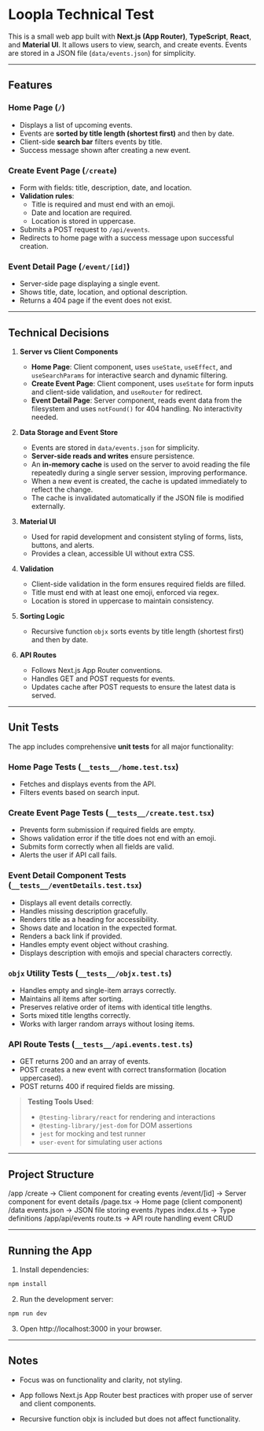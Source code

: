 # Loopla Technical Test

This is a small web app built with **Next.js (App Router)**, **TypeScript**, **React**, and **Material UI**. It allows users to view, search, and create events. Events are stored in a JSON file (`data/events.json`) for simplicity.

---

## Features

### Home Page (`/`)
- Displays a list of upcoming events.
- Events are **sorted by title length (shortest first)** and then by date.
- Client-side **search bar** filters events by title.
- Success message shown after creating a new event.

### Create Event Page (`/create`)
- Form with fields: title, description, date, and location.
- **Validation rules**:
  - Title is required and must end with an emoji.
  - Date and location are required.
  - Location is stored in uppercase.
- Submits a POST request to `/api/events`.
- Redirects to home page with a success message upon successful creation.

### Event Detail Page (`/event/[id]`)
- Server-side page displaying a single event.
- Shows title, date, location, and optional description.
- Returns a 404 page if the event does not exist.

---

## Technical Decisions

1. **Server vs Client Components**
   - **Home Page**: Client component, uses `useState`, `useEffect`, and `useSearchParams` for interactive search and dynamic filtering.
   - **Create Event Page**: Client component, uses `useState` for form inputs and client-side validation, and `useRouter` for redirect.
   - **Event Detail Page**: Server component, reads event data from the filesystem and uses `notFound()` for 404 handling. No interactivity needed.

2. **Data Storage and Event Store**
   - Events are stored in `data/events.json` for simplicity.
   - **Server-side reads and writes** ensure persistence.
   - An **in-memory cache** is used on the server to avoid reading the file repeatedly during a single server session, improving performance.
   - When a new event is created, the cache is updated immediately to reflect the change.
   - The cache is invalidated automatically if the JSON file is modified externally.

3. **Material UI**
   - Used for rapid development and consistent styling of forms, lists, buttons, and alerts.
   - Provides a clean, accessible UI without extra CSS.

4. **Validation**
   - Client-side validation in the form ensures required fields are filled.
   - Title must end with at least one emoji, enforced via regex.
   - Location is stored in uppercase to maintain consistency.

5. **Sorting Logic**
   - Recursive function `objx` sorts events by title length (shortest first) and then by date.

6. **API Routes**
   - Follows Next.js App Router conventions.
   - Handles GET and POST requests for events.
   - Updates cache after POST requests to ensure the latest data is served.

---

## Unit Tests

The app includes comprehensive **unit tests** for all major functionality:

### Home Page Tests (`__tests__/home.test.tsx`)
- Fetches and displays events from the API.
- Filters events based on search input.

### Create Event Page Tests (`__tests__/create.test.tsx`)
- Prevents form submission if required fields are empty.
- Shows validation error if the title does not end with an emoji.
- Submits form correctly when all fields are valid.
- Alerts the user if API call fails.

### Event Detail Component Tests (`__tests__/eventDetails.test.tsx`)
- Displays all event details correctly.
- Handles missing description gracefully.
- Renders title as a heading for accessibility.
- Shows date and location in the expected format.
- Renders a back link if provided.
- Handles empty event object without crashing.
- Displays description with emojis and special characters correctly.

### `objx` Utility Tests (`__tests__/objx.test.ts`)
- Handles empty and single-item arrays correctly.
- Maintains all items after sorting.
- Preserves relative order of items with identical title lengths.
- Sorts mixed title lengths correctly.
- Works with larger random arrays without losing items.

### API Route Tests (`__tests__/api.events.test.ts`)
- GET returns 200 and an array of events.
- POST creates a new event with correct transformation (location uppercased).
- POST returns 400 if required fields are missing.

> **Testing Tools Used**:
> - `@testing-library/react` for rendering and interactions
> - `@testing-library/jest-dom` for DOM assertions
> - `jest` for mocking and test runner
> - `user-event` for simulating user actions

---

## Project Structure

/app
/create -> Client component for creating events
/event/[id] -> Server component for event details
/page.tsx -> Home page (client component)
/data
events.json -> JSON file storing events
/types
index.d.ts -> Type definitions
/app/api/events
route.ts -> API route handling event CRUD

---

## Running the App

1. Install dependencies:
```bash
npm install
```

2. Run the development server:
```bash
npm run dev
```

3. Open http://localhost:3000 in your browser.

--- 

## Notes

- Focus was on functionality and clarity, not styling.

- App follows Next.js App Router best practices with proper use of server and client components.

- Recursive function objx is included but does not affect functionality.
